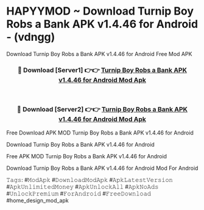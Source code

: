 # HAPYYMOD ~ Download Turnip Boy Robs a Bank APK v1.4.46 for Android - (vdngg)
Download Turnip Boy Robs a Bank APK v1.4.46 for Android Free Mod APK

<div align="center">
<h3>🔴 Download [Server1] 👉👉 <a href="https://apk-comot.site?title=Turnip_Boy_Robs_a_Bank_APK_v1.4.46_for_Android">Turnip Boy Robs a Bank APK v1.4.46 for Android Mod Apk</a></h3><br>

<h3>🔴 Download [Server2] 👉👉 <a href="https://apk-comot.site?title=Turnip_Boy_Robs_a_Bank_APK_v1.4.46_for_Android">Turnip Boy Robs a Bank APK v1.4.46 for Android Mod Apk</a></h3>
</div>


Free Download APK MOD Turnip Boy Robs a Bank APK v1.4.46 for Android

Download Turnip Boy Robs a Bank APK v1.4.46 for Android 

Free APK MOD Turnip Boy Robs a Bank APK v1.4.46 for Android 

Download Turnip Boy Robs a Bank APK v1.4.46 for Android Mod For Android

𝚃𝚊𝚐𝚜: #𝙼𝚘𝚍𝙰𝚙𝚔 #𝙳𝚘𝚠𝚗𝚕𝚘𝚊𝚍𝙼𝚘𝚍𝙰𝚙𝚔 #𝙰𝚙𝚔𝙻𝚊𝚝𝚎𝚜𝚝𝚅𝚎𝚛𝚜𝚒𝚘𝚗 #𝙰𝚙𝚔𝚄𝚗𝚕𝚒𝚖𝚒𝚝𝚎𝚍𝙼𝚘𝚗𝚎𝚢 #𝙰𝚙𝚔𝚄𝚗𝚕𝚘𝚌𝚔𝙰𝚕𝚕 #𝙰𝚙𝚔𝙽𝚘𝙰𝚍𝚜 #𝚄𝚗𝚕𝚘𝚌𝚔𝙿𝚛𝚎𝚖𝚒𝚞𝚖 #𝙵𝚘𝚛𝙰𝚗𝚍𝚛𝚘𝚒𝚍 #𝙵𝚛𝚎𝚎𝙳𝚘𝚠𝚗𝚕𝚘𝚊𝚍 #home_design_mod_apk